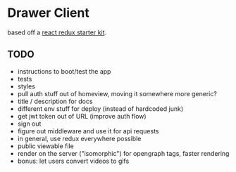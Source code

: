 # Drawer Client

based off a [react redux starter kit][kit].

[kit]: https://github.com/davezuko/react-redux-starter-kit


## TODO

- instructions to boot/test the app
- tests
- styles
- pull auth stuff out of homeview, moving it somewhere more
  generic?
- title / description for docs
- different env stuff for deploy (instead of hardcoded junk)
- get jwt token out of URL (improve auth flow)
- sign out
- figure out middleware and use it for api requests
- in general, use redux everywhere possible
- public viewable file
- render on the server ("isomorphic") for opengraph tags, faster rendering
- bonus: let users convert videos to gifs
